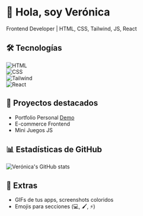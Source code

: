 # 👋 Hola, soy Verónica  
Frontend Developer | HTML, CSS, Tailwind, JS, React  

## 🛠 Tecnologías  
![HTML](https://img.shields.io/badge/HTML-E34F26?style=for-the-badge&logo=html5&logoColor=white)  
![CSS](https://img.shields.io/badge/CSS-1572B6?style=for-the-badge&logo=css3&logoColor=white)  
![Tailwind](https://img.shields.io/badge/Tailwind-38B2AC?style=for-the-badge&logo=tailwind-css&logoColor=white)  
![React](https://img.shields.io/badge/React-61DAFB?style=for-the-badge&logo=react&logoColor=black)  

## 🌟 Proyectos destacados  
- Portfolio Personal [Demo](https://tudemo.netlify.app)  
- E-commerce Frontend  
- Mini Juegos JS  

## 📊 Estadísticas de GitHub  
![Verónica's GitHub stats](https://github-readme-stats.vercel.app/api?username=vernicadelvalles&show_icons=true&theme=dracula)

## 🎨 Extras  
- GIFs de tus apps, screenshots coloridos  
- Emojis para secciones (💻, 🖌️, ⚡)  
